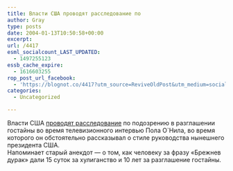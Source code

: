 ```yaml
---
title: Власти США проводят расследование по
author: Gray
type: posts
date: 2004-01-13T10:50:58+00:00
excerpt:
url: /4417
esml_socialcount_LAST_UPDATED:
  - 1497255123
essb_cache_expire:
  - 1616603255
rop_post_url_facebook:
  - 'https://blognot.co/4417?utm_source=ReviveOldPost&utm_medium=social&utm_campaign=ReviveOldPost'
categories:
  - Uncategorized

---
```








Власти США <a href="http://www.newsru.com/world/13Jan2004/oneil.html" target="_blank">проводят расследование</a> по подозрению в разглашении гостайны во время телевизионного интервью Пола О\`Нила, во время которого он обстоятельно рассказывал о стиле руководства нынешнего президента США.  
Напоминает старый анекдот &#8212; о том, как человеку за фразу &#171;Брежнев дурак&#187; дали 15 суток за хулиганство и 10 лет за разглашение гостайны.